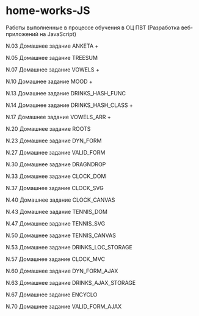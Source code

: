 # home-works-JS
Работы выполненные в процессе обучения в ОЦ ПВТ (Разработка веб-приложений на JavaScript)

N.03 Домашнее задание ANKETA  +

N.05 Домашнее задание TREESUM

N.07 Домашнее задание VOWELS  +

N.10 Домашнее задание MOOD  +

N.13 Домашнее задание DRINKS_HASH_FUNC

N.14 Домашнее задание DRINKS_HASH_CLASS +

N.17 Домашнее задание VOWELS_ARR  +

N.20 Домашнее задание ROOTS

N.23 Домашнее задание DYN_FORM

N.27 Домашнее задание VALID_FORM

N.30 Домашнее задание DRAGNDROP

N.33 Домашнее задание CLOCK_DOM

N.37 Домашнее задание CLOCK_SVG

N.40 Домашнее задание CLOCK_CANVAS

N.43 Домашнее задание TENNIS_DOM

N.47 Домашнее задание TENNIS_SVG

N.50 Домашнее задание TENNIS_CANVAS

N.53 Домашнее задание DRINKS_LOC_STORAGE

N.57 Домашнее задание CLOCK_MVC

N.60 Домашнее задание DYN_FORM_AJAX

N.63 Домашнее задание DRINKS_AJAX_STORAGE

N.67 Домашнее задание ENCYCLO

N.70 Домашнее задание VALID_FORM_AJAX
